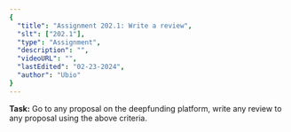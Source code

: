 ```yaml
---
{
  "title": "Assignment 202.1: Write a review",
  "slt": ["202.1"],
  "type": "Assignment",
  "description": "",
  "videoURL": "",
  "lastEdited": "02-23-2024",
  "author": "Ubio"
}
---
```


**Task:** Go to any proposal on the deepfunding platform, write any review to any proposal using the above criteria.
